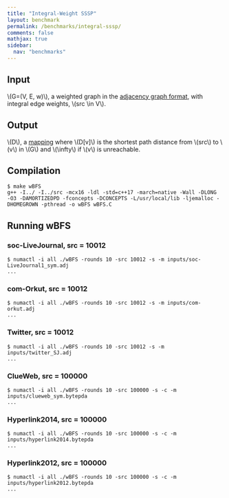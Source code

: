 ```yaml
---
title: "Integral-Weight SSSP"
layout: benchmark
permalink: /benchmarks/integral-sssp/
comments: false
mathjax: true
sidebar:
  nav: "benchmarks"
---
```


## Input
\\(G=(V, E, w)\\), a weighted graph in the [adjacency graph
format](/benchmarks/formats/), with integral edge weights, \\(src \in
V\\).

## Output
\\(D\\), a [mapping](/benchmarks/definitions/) where \\(D[v]\\) is the
shortest path distance from \\(src\\) to \\(v\\) in \\(G\\) and \\(\infty\\) if
\\(v\\) is unreachable.

## Compilation
```
$ make wBFS
g++ -I../ -I../src -mcx16 -ldl -std=c++17 -march=native -Wall -DLONG  -O3 -DAMORTIZEDPD -fconcepts -DCONCEPTS -L/usr/local/lib -ljemalloc -DHOMEGROWN -pthread -o wBFS wBFS.C
```

## Running wBFS

### soc-LiveJournal, src = 10012
```
$ numactl -i all ./wBFS -rounds 10 -src 10012 -s -m inputs/soc-LiveJournal1_sym.adj
...
```

### com-Orkut, src = 10012
```
$ numactl -i all ./wBFS -rounds 10 -src 10012 -s -m inputs/com-orkut.adj
...
```

### Twitter, src = 10012
```
$ numactl -i all ./wBFS -rounds 10 -src 10012 -s -m inputs/twitter_SJ.adj
...
```

### ClueWeb, src = 100000
```
$ numactl -i all ./wBFS -rounds 10 -src 100000 -s -c -m inputs/clueweb_sym.bytepda
...
```

### Hyperlink2014, src = 100000
```
$ numactl -i all ./wBFS -rounds 10 -src 100000 -s -c -m inputs/hyperlink2014.bytepda
...
```

### Hyperlink2012, src = 100000
```
$ numactl -i all ./wBFS -rounds 10 -src 100000 -s -c -m inputs/hyperlink2012.bytepda
...
```
